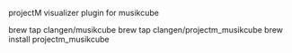 projectM visualizer plugin for musikcube

brew tap clangen/musikcube
brew tap clangen/projectm_musikcube
brew install projectm_musikcube
